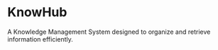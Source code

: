 # KnowHub
A Knowledge Management System designed to organize and retrieve information efficiently. 
